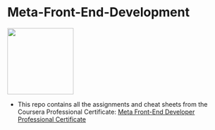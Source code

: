 # Meta-Front-End-Development

<img src="./meta-logo.png" width=150>

- This repo contains all the assignments and cheat sheets from the Coursera Professional Certificate: [Meta Front-End Developer Professional Certificate](https://www.coursera.org/professional-certificates/meta-front-end-developer)
